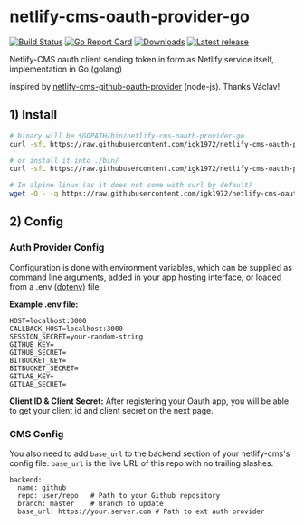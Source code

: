 # netlify-cms-oauth-provider-go

[![Build Status](https://travis-ci.org/igk1972/netlify-cms-oauth-provider-go.svg?branch=master)](https://travis-ci.org/igk1972/netlify-cms-oauth-provider-go)
[![Go Report Card](https://goreportcard.com/badge/github.com/igk1972/netlify-cms-oauth-provider-go)](https://goreportcard.com/report/github.com/igk1972/netlify-cms-oauth-provider-go)
[![Downloads](https://img.shields.io/github/downloads/igk1972/netlify-cms-oauth-provider-go/latest/total.svg)](https://github.com/igk1972/netlify-cms-oauth-provider-go/releases)
[![Latest release](https://img.shields.io/github/release/igk1972/netlify-cms-oauth-provider-go.svg)](https://github.com/igk1972/netlify-cms-oauth-provider-go/releases)

Netlify-CMS oauth client sending token in form as Netlify service itself, implementation in Go (golang) 

inspired by [netlify-cms-github-oauth-provider](https://github.com/vencax/netlify-cms-github-oauth-provider) (node-js). Thanks Václav!


## 1) Install

```bash
# binary will be $GOPATH/bin/netlify-cms-oauth-provider-go
curl -sfL https://raw.githubusercontent.com/igk1972/netlify-cms-oauth-provider-go/master/install.sh | sh -s -- -b $GOPATH/bin

# or install it into ./bin/
curl -sfL https://raw.githubusercontent.com/igk1972/netlify-cms-oauth-provider-go/master/install.sh | sh -s

# In alpine linux (as it does not come with curl by default)
wget -O - -q https://raw.githubusercontent.com/igk1972/netlify-cms-oauth-provider-go/master/install.sh | sh -s
```

## 2) Config

### Auth Provider Config

Configuration is done with environment variables, which can be supplied as command line arguments, added in your app  hosting interface, or loaded from a .env ([dotenv](https://github.com/motdotla/dotenv)) file.

**Example .env file:**

```
HOST=localhost:3000
CALLBACK_HOST=localhost:3000
SESSION_SECRET=your-random-string
GITHUB_KEY=
GITHUB_SECRET=
BITBUCKET_KEY=
BITBUCKET_SECRET=
GITLAB_KEY=
GITLAB_SECRET=
```

**Client ID & Client Secret:**
After registering your Oauth app, you will be able to get your client id and client secret on the next page.

### CMS Config
You also need to add `base_url` to the backend section of your netlify-cms's config file. `base_url` is the live URL of this repo with no trailing slashes.

```
backend:
  name: github
  repo: user/repo   # Path to your Github repository
  branch: master    # Branch to update
  base_url: https://your.server.com # Path to ext auth provider
```

